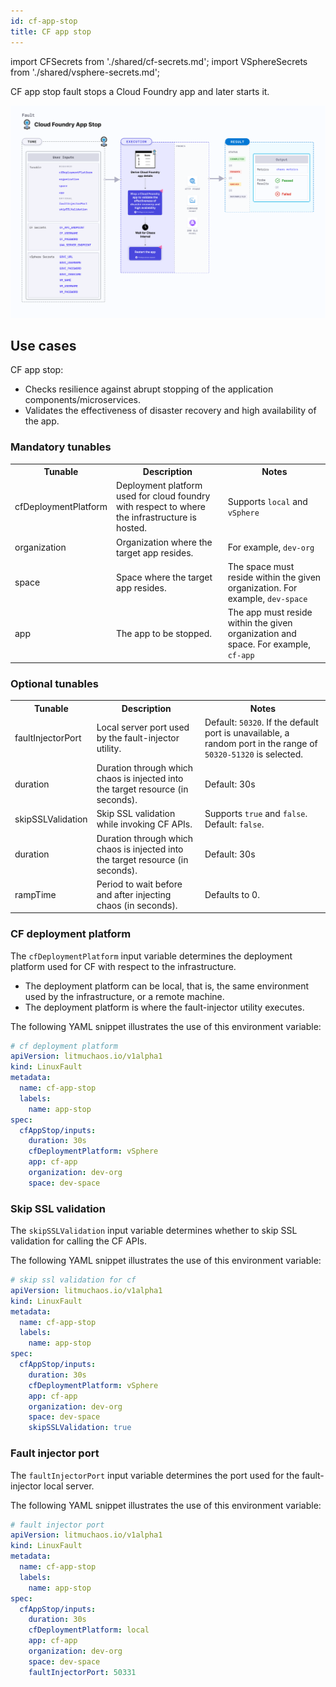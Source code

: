 ```yaml
---
id: cf-app-stop
title: CF app stop
---
```


import CFSecrets from './shared/cf-secrets.md';
import VSphereSecrets from './shared/vsphere-secrets.md';

CF app stop fault stops a Cloud Foundry app and later starts it.

![CF App Stop](./static/images/cf-app-stop.png)

## Use cases
CF app stop:
- Checks resilience against abrupt stopping of the application components/microservices.
- Validates the effectiveness of disaster recovery and high availability of the app.

### Mandatory tunables
<table>
  <tr>
    <th> Tunable </th>
    <th> Description </th>
    <th> Notes </th>
  </tr>
  <tr>
    <td> cfDeploymentPlatform </td>
    <td> Deployment platform used for cloud foundry with respect to where the infrastructure is hosted. </td>
    <td> Supports <code>local</code> and <code>vSphere</code> </td>
  </tr>
  <tr>
    <td> organization </td>
    <td> Organization where the target app resides. </td>
    <td> For example, <code>dev-org</code> </td>
  </tr>
  <tr>
    <td> space </td>
    <td> Space where the target app resides. </td>
    <td> The space must reside within the given organization. For example, <code>dev-space</code> </td>
  </tr>
  <tr>
    <td> app </td>
    <td> The app to be stopped. </td>
    <td> The app must reside within the given organization and space. For example, <code>cf-app</code> </td>
  </tr>
</table>

### Optional tunables
<table>
  <tr>
    <th> Tunable </th>
    <th> Description </th>
    <th> Notes </th>
  </tr>
  <tr>
    <td> faultInjectorPort </td>
    <td> Local server port used by the fault-injector utility. </td>
    <td> Default: <code>50320</code>. If the default port is unavailable, a random port in the range of <code>50320-51320</code> is selected. </td>
  </tr>
  <tr>
    <td> duration </td>
    <td> Duration through which chaos is injected into the target resource (in seconds). </td>
    <td> Default: 30s </td>
  </tr>
  <tr>
    <td> skipSSLValidation </td>
    <td> Skip SSL validation while invoking CF APIs. </td>
    <td> Supports <code>true</code> and <code>false</code>. Default: <code>false</code>. </td>
  </tr>
  <tr>
    <td> duration </td>
    <td> Duration through which chaos is injected into the target resource (in seconds). </td>
    <td> Default: 30s </td>
  </tr>
  <tr>
    <td> rampTime </td>
    <td> Period to wait before and after injecting chaos (in seconds). </td>
    <td> Defaults to 0. </td>
  </tr>
</table>

<CFSecrets />

<VSphereSecrets />

### CF deployment platform
The `cfDeploymentPlatform` input variable determines the deployment platform used for CF with respect to the infrastructure.
- The deployment platform can be local, that is, the same environment used by the infrastructure, or a remote machine.
- The deployment platform is where the fault-injector utility executes.

The following YAML snippet illustrates the use of this environment variable:

[embedmd]:# (./static/manifests/cf-app-stop/cfDeploymentPlatform.yaml yaml)
```yaml
# cf deployment platform
apiVersion: litmuchaos.io/v1alpha1
kind: LinuxFault
metadata:
  name: cf-app-stop
  labels:
    name: app-stop
spec:
  cfAppStop/inputs:
    duration: 30s
    cfDeploymentPlatform: vSphere
    app: cf-app
    organization: dev-org
    space: dev-space
```

### Skip SSL validation
The `skipSSLValidation` input variable determines whether to skip SSL validation for calling the CF APIs.

The following YAML snippet illustrates the use of this environment variable:

[embedmd]:# (./static/manifests/cf-app-stop/skipSSLValidation.yaml yaml)
```yaml
# skip ssl validation for cf
apiVersion: litmuchaos.io/v1alpha1
kind: LinuxFault
metadata:
  name: cf-app-stop
  labels:
    name: app-stop
spec:
  cfAppStop/inputs:
    duration: 30s
    cfDeploymentPlatform: vSphere
    app: cf-app
    organization: dev-org
    space: dev-space
    skipSSLValidation: true
```

### Fault injector port
The `faultInjectorPort` input variable determines the port used for the fault-injector local server.

The following YAML snippet illustrates the use of this environment variable:

[embedmd]:# (./static/manifests/cf-app-stop/faultInjectorPort.yaml yaml)
```yaml
# fault injector port
apiVersion: litmuchaos.io/v1alpha1
kind: LinuxFault
metadata:
  name: cf-app-stop
  labels:
    name: app-stop
spec:
  cfAppStop/inputs:
    duration: 30s
    cfDeploymentPlatform: local
    app: cf-app
    organization: dev-org
    space: dev-space
    faultInjectorPort: 50331
```
